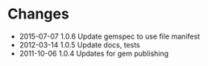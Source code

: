# Changes

* 2015-07-07 1.0.6 Update gemspec to use file manifest
* 2012-03-14 1.0.5 Update docs, tests
* 2011-10-06 1.0.4 Updates for gem publishing
